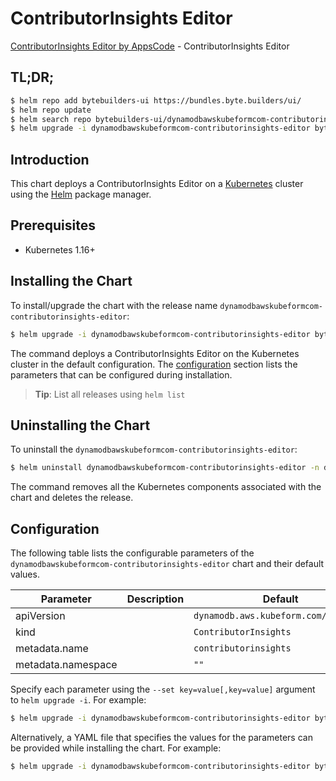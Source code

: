 # ContributorInsights Editor

[ContributorInsights Editor by AppsCode](https://byte.builders) - ContributorInsights Editor

## TL;DR;

```bash
$ helm repo add bytebuilders-ui https://bundles.byte.builders/ui/
$ helm repo update
$ helm search repo bytebuilders-ui/dynamodbawskubeformcom-contributorinsights-editor --version=v0.4.18
$ helm upgrade -i dynamodbawskubeformcom-contributorinsights-editor bytebuilders-ui/dynamodbawskubeformcom-contributorinsights-editor -n default --create-namespace --version=v0.4.18
```

## Introduction

This chart deploys a ContributorInsights Editor on a [Kubernetes](http://kubernetes.io) cluster using the [Helm](https://helm.sh) package manager.

## Prerequisites

- Kubernetes 1.16+

## Installing the Chart

To install/upgrade the chart with the release name `dynamodbawskubeformcom-contributorinsights-editor`:

```bash
$ helm upgrade -i dynamodbawskubeformcom-contributorinsights-editor bytebuilders-ui/dynamodbawskubeformcom-contributorinsights-editor -n default --create-namespace --version=v0.4.18
```

The command deploys a ContributorInsights Editor on the Kubernetes cluster in the default configuration. The [configuration](#configuration) section lists the parameters that can be configured during installation.

> **Tip**: List all releases using `helm list`

## Uninstalling the Chart

To uninstall the `dynamodbawskubeformcom-contributorinsights-editor`:

```bash
$ helm uninstall dynamodbawskubeformcom-contributorinsights-editor -n default
```

The command removes all the Kubernetes components associated with the chart and deletes the release.

## Configuration

The following table lists the configurable parameters of the `dynamodbawskubeformcom-contributorinsights-editor` chart and their default values.

|     Parameter      | Description |                     Default                     |
|--------------------|-------------|-------------------------------------------------|
| apiVersion         |             | <code>dynamodb.aws.kubeform.com/v1alpha1</code> |
| kind               |             | <code>ContributorInsights</code>                |
| metadata.name      |             | <code>contributorinsights</code>                |
| metadata.namespace |             | <code>""</code>                                 |


Specify each parameter using the `--set key=value[,key=value]` argument to `helm upgrade -i`. For example:

```bash
$ helm upgrade -i dynamodbawskubeformcom-contributorinsights-editor bytebuilders-ui/dynamodbawskubeformcom-contributorinsights-editor -n default --create-namespace --version=v0.4.18 --set apiVersion=dynamodb.aws.kubeform.com/v1alpha1
```

Alternatively, a YAML file that specifies the values for the parameters can be provided while
installing the chart. For example:

```bash
$ helm upgrade -i dynamodbawskubeformcom-contributorinsights-editor bytebuilders-ui/dynamodbawskubeformcom-contributorinsights-editor -n default --create-namespace --version=v0.4.18 --values values.yaml
```
